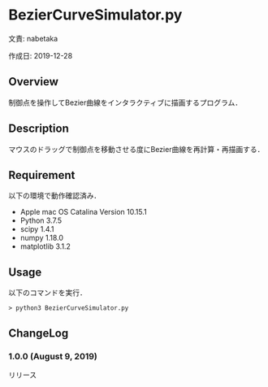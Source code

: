 # BezierCurveSimulator.py

文責: nabetaka

作成日: 2019-12-28

## Overview
制御点を操作してBezier曲線をインタラクティブに描画するプログラム．

## Description
マウスのドラッグで制御点を移動させる度にBezier曲線を再計算・再描画する．

## Requirement
以下の環境で動作確認済み．    

* Apple mac OS Catalina Version 10.15.1
* Python 3.7.5
* scipy 1.4.1
* numpy 1.18.0
* matplotlib 3.1.2

## Usage
以下のコマンドを実行．

```
> python3 BezierCurveSimulator.py
```

## ChangeLog

### 1.0.0 (August 9, 2019)

リリース

